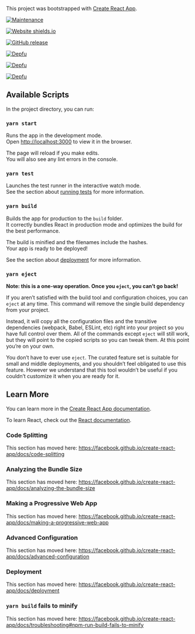 This project was bootstrapped with [Create React App](https://github.com/facebook/create-react-app).

[![Maintenance](https://img.shields.io/badge/Maintained%3F-yes-green.svg)](https://github.com/BryantIT/bryant-richards-portfolio/pulse/commit-activity)

[![Website shields.io](https://img.shields.io/website-up-down-green-red/http/shields.io.svg)](http://codeninja.life)

[![GitHub release](https://img.shields.io/github/release/Naereen/StrapDown.js.svg)](https://github.com/BryantIT/bryant-richards-portfolio/releases/)

[![Depfu](https://badges.depfu.com/badges/4fcb912da50f4efde8665d8f07fb9602/status.svg)](https://depfu.com)

[![Depfu](https://badges.depfu.com/badges/4fcb912da50f4efde8665d8f07fb9602/overview.svg)](https://depfu.com/github/BryantIT/bryant-richards-portfolio?project_id=13390)

[![Depfu](https://badges.depfu.com/badges/4fcb912da50f4efde8665d8f07fb9602/count.svg)](https://depfu.com/github/BryantIT/bryant-richards-portfolio?project_id=13390)




## Available Scripts

In the project directory, you can run:

### `yarn start`

Runs the app in the development mode.<br />
Open [http://localhost:3000](http://localhost:3000) to view it in the browser.

The page will reload if you make edits.<br />
You will also see any lint errors in the console.

### `yarn test`

Launches the test runner in the interactive watch mode.<br />
See the section about [running tests](https://facebook.github.io/create-react-app/docs/running-tests) for more information.

### `yarn build`

Builds the app for production to the `build` folder.<br />
It correctly bundles React in production mode and optimizes the build for the best performance.

The build is minified and the filenames include the hashes.<br />
Your app is ready to be deployed!

See the section about [deployment](https://facebook.github.io/create-react-app/docs/deployment) for more information.

### `yarn eject`

**Note: this is a one-way operation. Once you `eject`, you can’t go back!**

If you aren’t satisfied with the build tool and configuration choices, you can `eject` at any time. This command will remove the single build dependency from your project.

Instead, it will copy all the configuration files and the transitive dependencies (webpack, Babel, ESLint, etc) right into your project so you have full control over them. All of the commands except `eject` will still work, but they will point to the copied scripts so you can tweak them. At this point you’re on your own.

You don’t have to ever use `eject`. The curated feature set is suitable for small and middle deployments, and you shouldn’t feel obligated to use this feature. However we understand that this tool wouldn’t be useful if you couldn’t customize it when you are ready for it.

## Learn More

You can learn more in the [Create React App documentation](https://facebook.github.io/create-react-app/docs/getting-started).

To learn React, check out the [React documentation](https://reactjs.org/).

### Code Splitting

This section has moved here: https://facebook.github.io/create-react-app/docs/code-splitting

### Analyzing the Bundle Size

This section has moved here: https://facebook.github.io/create-react-app/docs/analyzing-the-bundle-size

### Making a Progressive Web App

This section has moved here: https://facebook.github.io/create-react-app/docs/making-a-progressive-web-app

### Advanced Configuration

This section has moved here: https://facebook.github.io/create-react-app/docs/advanced-configuration

### Deployment

This section has moved here: https://facebook.github.io/create-react-app/docs/deployment

### `yarn build` fails to minify

This section has moved here: https://facebook.github.io/create-react-app/docs/troubleshooting#npm-run-build-fails-to-minify
